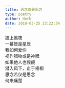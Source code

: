 ```yaml
---  
title: 思念仅是思念  
type: poetry  
author: Herb  
date: 2018-03-25 23:22:34    
---  
```

披上黑夜  
一幕皆是星辰  
我如何爱你  
视作猎物或是神祗  
如果他人也觊觎    
潜入风下，止于梧桐  
思念若仅是思念  
何来痛楚